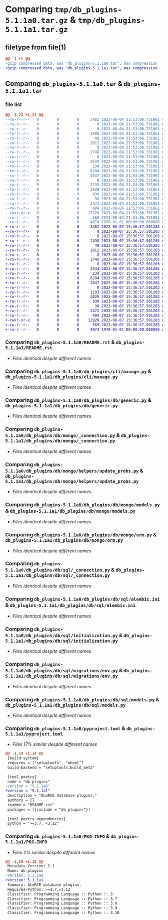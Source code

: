 # Comparing `tmp/db_plugins-5.1.1a0.tar.gz` & `tmp/db_plugins-5.1.1a1.tar.gz`

## filetype from file(1)

```diff
@@ -1 +1 @@
-gzip compressed data, was "db_plugins-5.1.1a0.tar", max compression
+gzip compressed data, was "db_plugins-5.1.1a1.tar", max compression
```

## Comparing `db_plugins-5.1.1a0.tar` & `db_plugins-5.1.1a1.tar`

### file list

```diff
@@ -1,23 +1,23 @@
--rw-r--r--   0        0        0     3482 2023-08-04 21:53:06.731961 db_plugins-5.1.1a0/README.rst
--rw-r--r--   0        0        0        0 2023-08-04 21:53:06.731961 db_plugins-5.1.1a0/db_plugins/__init__.py
--rw-r--r--   0        0        0        0 2023-08-04 21:53:06.731961 db_plugins-5.1.1a0/db_plugins/cli/__init__.py
--rw-r--r--   0        0        0     2498 2023-08-04 21:53:06.731961 db_plugins-5.1.1a0/db_plugins/cli/manage.py
--rw-r--r--   0        0        0       40 2023-08-04 21:53:06.731961 db_plugins-5.1.1a0/db_plugins/db/__init__.py
--rw-r--r--   0        0        0     2012 2023-08-04 21:53:06.731961 db_plugins-5.1.1a0/db_plugins/db/generic.py
--rw-r--r--   0        0        0        0 2023-08-04 21:53:06.731961 db_plugins-5.1.1a0/db_plugins/db/mongo/__init__.py
--rw-r--r--   0        0        0     2748 2023-08-04 21:53:06.731961 db_plugins-5.1.1a0/db_plugins/db/mongo/_connection.py
--rw-r--r--   0        0        0        0 2023-08-04 21:53:06.731961 db_plugins-5.1.1a0/db_plugins/db/mongo/helpers/__init__.py
--rw-r--r--   0        0        0     2534 2023-08-04 21:53:06.731961 db_plugins-5.1.1a0/db_plugins/db/mongo/helpers/update_probs.py
--rw-r--r--   0        0        0      234 2023-08-04 21:53:06.731961 db_plugins-5.1.1a0/db_plugins/db/mongo/initialization.py
--rw-r--r--   0        0        0     6294 2023-08-04 21:53:06.731961 db_plugins-5.1.1a0/db_plugins/db/mongo/models.py
--rw-r--r--   0        0        0     2047 2023-08-04 21:53:06.731961 db_plugins-5.1.1a0/db_plugins/db/mongo/orm.py
--rw-r--r--   0        0        0        0 2023-08-04 21:53:06.731961 db_plugins-5.1.1a0/db_plugins/db/sql/__init__.py
--rw-r--r--   0        0        0     1193 2023-08-04 21:53:06.731961 db_plugins-5.1.1a0/db_plugins/db/sql/_connection.py
--rw-r--r--   0        0        0     2020 2023-08-04 21:53:06.731961 db_plugins-5.1.1a0/db_plugins/db/sql/alembic.ini
--rw-r--r--   0        0        0      930 2023-08-04 21:53:06.731961 db_plugins-5.1.1a0/db_plugins/db/sql/initialization.py
--rw-r--r--   0        0        0       38 2023-08-04 21:53:06.731961 db_plugins-5.1.1a0/db_plugins/db/sql/migrations/README
--rw-r--r--   0        0        0     2472 2023-08-04 21:53:06.731961 db_plugins-5.1.1a0/db_plugins/db/sql/migrations/env.py
--rw-r--r--   0        0        0      494 2023-08-04 21:53:06.731961 db_plugins-5.1.1a0/db_plugins/db/sql/migrations/script.py.mako
--rwxr-xr-x   0        0        0    12920 2023-08-04 21:53:06.731961 db_plugins-5.1.1a0/db_plugins/db/sql/models.py
--rw-r--r--   0        0        0      569 2023-08-04 21:53:06.731961 db_plugins-5.1.1a0/pyproject.toml
--rw-r--r--   0        0        0     4074 1970-01-01 00:00:00.000000 db_plugins-5.1.1a0/PKG-INFO
+-rw-r--r--   0        0        0     3482 2023-08-07 15:36:57.501203 db_plugins-5.1.1a1/README.rst
+-rw-r--r--   0        0        0        0 2023-08-07 15:36:57.501203 db_plugins-5.1.1a1/db_plugins/__init__.py
+-rw-r--r--   0        0        0        0 2023-08-07 15:36:57.501203 db_plugins-5.1.1a1/db_plugins/cli/__init__.py
+-rw-r--r--   0        0        0     2498 2023-08-07 15:36:57.501203 db_plugins-5.1.1a1/db_plugins/cli/manage.py
+-rw-r--r--   0        0        0       40 2023-08-07 15:36:57.501203 db_plugins-5.1.1a1/db_plugins/db/__init__.py
+-rw-r--r--   0        0        0     2012 2023-08-07 15:36:57.501203 db_plugins-5.1.1a1/db_plugins/db/generic.py
+-rw-r--r--   0        0        0        0 2023-08-07 15:36:57.501203 db_plugins-5.1.1a1/db_plugins/db/mongo/__init__.py
+-rw-r--r--   0        0        0     2748 2023-08-07 15:36:57.501203 db_plugins-5.1.1a1/db_plugins/db/mongo/_connection.py
+-rw-r--r--   0        0        0        0 2023-08-07 15:36:57.501203 db_plugins-5.1.1a1/db_plugins/db/mongo/helpers/__init__.py
+-rw-r--r--   0        0        0     2534 2023-08-07 15:36:57.501203 db_plugins-5.1.1a1/db_plugins/db/mongo/helpers/update_probs.py
+-rw-r--r--   0        0        0      234 2023-08-07 15:36:57.501203 db_plugins-5.1.1a1/db_plugins/db/mongo/initialization.py
+-rw-r--r--   0        0        0     6294 2023-08-07 15:36:57.501203 db_plugins-5.1.1a1/db_plugins/db/mongo/models.py
+-rw-r--r--   0        0        0     2047 2023-08-07 15:36:57.501203 db_plugins-5.1.1a1/db_plugins/db/mongo/orm.py
+-rw-r--r--   0        0        0        0 2023-08-07 15:36:57.501203 db_plugins-5.1.1a1/db_plugins/db/sql/__init__.py
+-rw-r--r--   0        0        0     1193 2023-08-07 15:36:57.501203 db_plugins-5.1.1a1/db_plugins/db/sql/_connection.py
+-rw-r--r--   0        0        0     2020 2023-08-07 15:36:57.501203 db_plugins-5.1.1a1/db_plugins/db/sql/alembic.ini
+-rw-r--r--   0        0        0      930 2023-08-07 15:36:57.501203 db_plugins-5.1.1a1/db_plugins/db/sql/initialization.py
+-rw-r--r--   0        0        0       38 2023-08-07 15:36:57.501203 db_plugins-5.1.1a1/db_plugins/db/sql/migrations/README
+-rw-r--r--   0        0        0     2472 2023-08-07 15:36:57.501203 db_plugins-5.1.1a1/db_plugins/db/sql/migrations/env.py
+-rw-r--r--   0        0        0      494 2023-08-07 15:36:57.501203 db_plugins-5.1.1a1/db_plugins/db/sql/migrations/script.py.mako
+-rwxr-xr-x   0        0        0    12920 2023-08-07 15:36:57.501203 db_plugins-5.1.1a1/db_plugins/db/sql/models.py
+-rw-r--r--   0        0        0      569 2023-08-07 15:36:57.501203 db_plugins-5.1.1a1/pyproject.toml
+-rw-r--r--   0        0        0     4074 1970-01-01 00:00:00.000000 db_plugins-5.1.1a1/PKG-INFO
```

### Comparing `db_plugins-5.1.1a0/README.rst` & `db_plugins-5.1.1a1/README.rst`

 * *Files identical despite different names*

### Comparing `db_plugins-5.1.1a0/db_plugins/cli/manage.py` & `db_plugins-5.1.1a1/db_plugins/cli/manage.py`

 * *Files identical despite different names*

### Comparing `db_plugins-5.1.1a0/db_plugins/db/generic.py` & `db_plugins-5.1.1a1/db_plugins/db/generic.py`

 * *Files identical despite different names*

### Comparing `db_plugins-5.1.1a0/db_plugins/db/mongo/_connection.py` & `db_plugins-5.1.1a1/db_plugins/db/mongo/_connection.py`

 * *Files identical despite different names*

### Comparing `db_plugins-5.1.1a0/db_plugins/db/mongo/helpers/update_probs.py` & `db_plugins-5.1.1a1/db_plugins/db/mongo/helpers/update_probs.py`

 * *Files identical despite different names*

### Comparing `db_plugins-5.1.1a0/db_plugins/db/mongo/models.py` & `db_plugins-5.1.1a1/db_plugins/db/mongo/models.py`

 * *Files identical despite different names*

### Comparing `db_plugins-5.1.1a0/db_plugins/db/mongo/orm.py` & `db_plugins-5.1.1a1/db_plugins/db/mongo/orm.py`

 * *Files identical despite different names*

### Comparing `db_plugins-5.1.1a0/db_plugins/db/sql/_connection.py` & `db_plugins-5.1.1a1/db_plugins/db/sql/_connection.py`

 * *Files identical despite different names*

### Comparing `db_plugins-5.1.1a0/db_plugins/db/sql/alembic.ini` & `db_plugins-5.1.1a1/db_plugins/db/sql/alembic.ini`

 * *Files identical despite different names*

### Comparing `db_plugins-5.1.1a0/db_plugins/db/sql/initialization.py` & `db_plugins-5.1.1a1/db_plugins/db/sql/initialization.py`

 * *Files identical despite different names*

### Comparing `db_plugins-5.1.1a0/db_plugins/db/sql/migrations/env.py` & `db_plugins-5.1.1a1/db_plugins/db/sql/migrations/env.py`

 * *Files identical despite different names*

### Comparing `db_plugins-5.1.1a0/db_plugins/db/sql/models.py` & `db_plugins-5.1.1a1/db_plugins/db/sql/models.py`

 * *Files identical despite different names*

### Comparing `db_plugins-5.1.1a0/pyproject.toml` & `db_plugins-5.1.1a1/pyproject.toml`

 * *Files 17% similar despite different names*

```diff
@@ -1,14 +1,14 @@
 [build-system]
 requires = ["setuptools", "wheel"]
 build-backend = "setuptools.build_meta"
 
 [tool.poetry]
 name = "db-plugins"
-version = "5.1.1a0"
+version = "5.1.1a1"
 description = "ALeRCE database plugins."
 authors = []
 readme = "README.rst"
 packages = [{include = "db_plugins"}]
 
 [tool.poetry.dependencies]
 python = ">=3.7, <3.12"
```

### Comparing `db_plugins-5.1.1a0/PKG-INFO` & `db_plugins-5.1.1a1/PKG-INFO`

 * *Files 2% similar despite different names*

```diff
@@ -1,10 +1,10 @@
 Metadata-Version: 2.1
 Name: db-plugins
-Version: 5.1.1a0
+Version: 5.1.1a1
 Summary: ALeRCE database plugins.
 Requires-Python: >=3.7,<3.12
 Classifier: Programming Language :: Python :: 3
 Classifier: Programming Language :: Python :: 3.7
 Classifier: Programming Language :: Python :: 3.8
 Classifier: Programming Language :: Python :: 3.9
 Classifier: Programming Language :: Python :: 3.10
```

